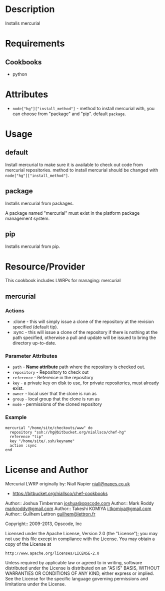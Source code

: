 Description
===========

Installs mercurial

Requirements
============

Cookbooks
---------

* python

Attributes
==========

* `node["hg"]["install_method"]` - method to install mercurial with, you can choose from "package" and "pip". default `package`.

Usage
=====

default
-------

Install mercurial to make sure it is available to check out code from
mercurial repositories.
method to install mercurial should be changed with `node["hg"]["install_method"]`.

package
-------

Installs mercurial from packages.

A package named "mercurial" must exist in the platform package
management system.

pip
---

Installs mercurial from pip.

Resource/Provider
=================

This cookbook includes LWRPs for managing: mercurial

mercurial
---------

### Actions

- :clone - this will simply issue a clone of the repository at the revision specified (default tip).
- :sync -  this will issue a clone of the repository if there is nothing at the path specified, otherwise a pull and update will be issued to bring the directory up-to-date.

### Parameter Attributes

- `path` - **Name attribute** path where the repository is checked
  out.
- `repository` - Repository to check out
- `reference` - Reference in the repository
- `key` - a private key on disk to use, for private repositories, must
  already exist.
- `owner` - local user that the clone is run as
- `group` - local group that the clone is run as
- `mode` - permissions of the cloned repository

### Example

    mercurial "/home/site/checkouts/www" do
      repository "ssh://hg@bitbucket.org/niallsco/chef-hg"
      reference "tip"
      key "/home/site/.ssh/keyname"
      action :sync
    end

License and Author
==================

Mercurial LWRP originally by: Niall Napier <niall@napes.co.uk>

* https://bitbucket.org/niallsco/chef-cookbooks

Author:: Joshua Timberman <joshua@opscode.com>
Author:: Mark Roddy <markroddy@gmail.com>
Author:: Takeshi KOMIYA <i.tkomiya@gmail.com>
Author:: Guilhem Lettron <guilhem@lettron.fr>

Copyright:: 2009-2013, Opscode, Inc

Licensed under the Apache License, Version 2.0 (the "License");
you may not use this file except in compliance with the License.
You may obtain a copy of the License at

    http://www.apache.org/licenses/LICENSE-2.0

Unless required by applicable law or agreed to in writing, software
distributed under the License is distributed on an "AS IS" BASIS,
WITHOUT WARRANTIES OR CONDITIONS OF ANY KIND, either express or implied.
See the License for the specific language governing permissions and
limitations under the License.
